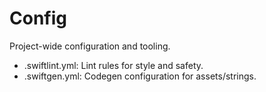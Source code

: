 # Config

Project-wide configuration and tooling.

- .swiftlint.yml: Lint rules for style and safety.
- .swiftgen.yml: Codegen configuration for assets/strings.
